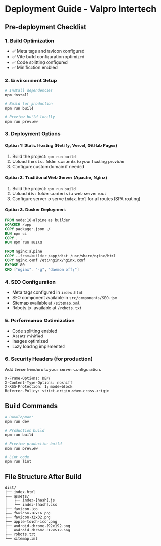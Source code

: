 # Deployment Guide - Valpro Intertech

## Pre-deployment Checklist

### 1. Build Optimization
- ✅ Meta tags and favicon configured
- ✅ Vite build configuration optimized
- ✅ Code splitting configured
- ✅ Minification enabled

### 2. Environment Setup
```bash
# Install dependencies
npm install

# Build for production
npm run build

# Preview build locally
npm run preview
```

### 3. Deployment Options

#### Option 1: Static Hosting (Netlify, Vercel, GitHub Pages)
1. Build the project: `npm run build`
2. Upload the `dist` folder contents to your hosting provider
3. Configure custom domain if needed

#### Option 2: Traditional Web Server (Apache, Nginx)
1. Build the project: `npm run build`
2. Upload `dist` folder contents to web server root
3. Configure server to serve `index.html` for all routes (SPA routing)

#### Option 3: Docker Deployment
```dockerfile
FROM node:18-alpine as builder
WORKDIR /app
COPY package*.json ./
RUN npm ci
COPY . .
RUN npm run build

FROM nginx:alpine
COPY --from=builder /app/dist /usr/share/nginx/html
COPY nginx.conf /etc/nginx/nginx.conf
EXPOSE 80
CMD ["nginx", "-g", "daemon off;"]
```

### 4. SEO Configuration
- Meta tags configured in `index.html`
- SEO component available in `src/components/SEO.jsx`
- Sitemap available at `/sitemap.xml`
- Robots.txt available at `/robots.txt`

### 5. Performance Optimization
- Code splitting enabled
- Assets minified
- Images optimized
- Lazy loading implemented

### 6. Security Headers (for production)
Add these headers to your server configuration:
```
X-Frame-Options: DENY
X-Content-Type-Options: nosniff
X-XSS-Protection: 1; mode=block
Referrer-Policy: strict-origin-when-cross-origin
```

## Build Commands
```bash
# Development
npm run dev

# Production build
npm run build

# Preview production build
npm run preview

# Lint code
npm run lint
```

## File Structure After Build
```
dist/
├── index.html
├── assets/
│   ├── index-[hash].js
│   └── index-[hash].css
├── favicon.ico
├── favicon-16x16.png
├── favicon-32x32.png
├── apple-touch-icon.png
├── android-chrome-192x192.png
├── android-chrome-512x512.png
├── robots.txt
└── sitemap.xml
```
